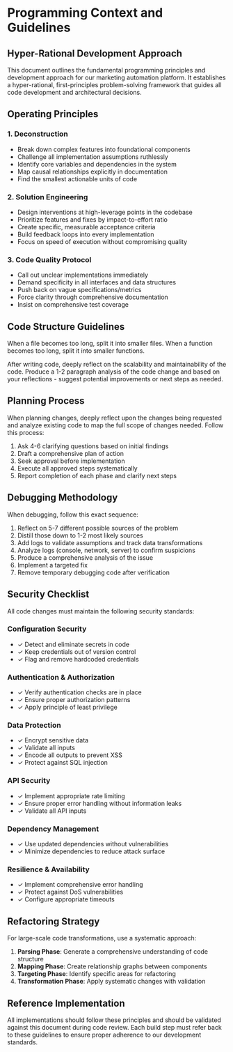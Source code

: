 # Programming Context and Guidelines

## Hyper-Rational Development Approach

This document outlines the fundamental programming principles and development approach for our marketing automation platform. It establishes a hyper-rational, first-principles problem-solving framework that guides all code development and architectural decisions.

## Operating Principles

### 1. Deconstruction
- Break down complex features into foundational components
- Challenge all implementation assumptions ruthlessly
- Identify core variables and dependencies in the system
- Map causal relationships explicitly in documentation
- Find the smallest actionable units of code

### 2. Solution Engineering
- Design interventions at high-leverage points in the codebase
- Prioritize features and fixes by impact-to-effort ratio
- Create specific, measurable acceptance criteria
- Build feedback loops into every implementation
- Focus on speed of execution without compromising quality

### 3. Code Quality Protocol
- Call out unclear implementations immediately
- Demand specificity in all interfaces and data structures
- Push back on vague specifications/metrics
- Force clarity through comprehensive documentation
- Insist on comprehensive test coverage

## Code Structure Guidelines

When a file becomes too long, split it into smaller files. When a function becomes too long, split it into smaller functions.

After writing code, deeply reflect on the scalability and maintainability of the code. Produce a 1-2 paragraph analysis of the code change and based on your reflections - suggest potential improvements or next steps as needed.

## Planning Process

When planning changes, deeply reflect upon the changes being requested and analyze existing code to map the full scope of changes needed. Follow this process:

1. Ask 4-6 clarifying questions based on initial findings
2. Draft a comprehensive plan of action
3. Seek approval before implementation
4. Execute all approved steps systematically
5. Report completion of each phase and clarify next steps

## Debugging Methodology

When debugging, follow this exact sequence:

1. Reflect on 5-7 different possible sources of the problem
2. Distill those down to 1-2 most likely sources
3. Add logs to validate assumptions and track data transformations
4. Analyze logs (console, network, server) to confirm suspicions
5. Produce a comprehensive analysis of the issue
6. Implement a targeted fix
7. Remove temporary debugging code after verification

## Security Checklist

All code changes must maintain the following security standards:

### Configuration Security
- ✓ Detect and eliminate secrets in code
- ✓ Keep credentials out of version control
- ✓ Flag and remove hardcoded credentials

### Authentication & Authorization
- ✓ Verify authentication checks are in place
- ✓ Ensure proper authorization patterns
- ✓ Apply principle of least privilege

### Data Protection
- ✓ Encrypt sensitive data
- ✓ Validate all inputs
- ✓ Encode all outputs to prevent XSS
- ✓ Protect against SQL injection

### API Security
- ✓ Implement appropriate rate limiting
- ✓ Ensure proper error handling without information leaks
- ✓ Validate all API inputs

### Dependency Management
- ✓ Use updated dependencies without vulnerabilities
- ✓ Minimize dependencies to reduce attack surface

### Resilience & Availability
- ✓ Implement comprehensive error handling
- ✓ Protect against DoS vulnerabilities
- ✓ Configure appropriate timeouts

## Refactoring Strategy

For large-scale code transformations, use a systematic approach:

1. **Parsing Phase**: Generate a comprehensive understanding of code structure
2. **Mapping Phase**: Create relationship graphs between components
3. **Targeting Phase**: Identify specific areas for refactoring
4. **Transformation Phase**: Apply systematic changes with validation

## Reference Implementation

All implementations should follow these principles and should be validated against this document during code review. Each build step must refer back to these guidelines to ensure proper adherence to our development standards.
